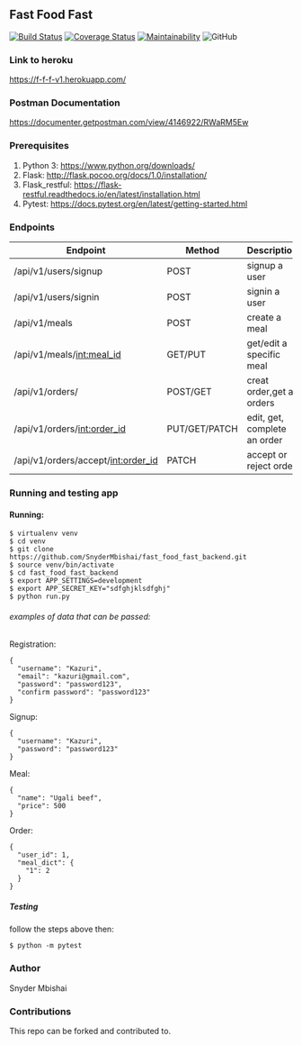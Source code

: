 ## Fast Food Fast

[![Build Status](https://travis-ci.org/SnyderMbishai/fast_food_fast_backend.svg?branch=develop_v1)](https://travis-ci.org/SnyderMbishai/fast_food_fast_backend)
[![Coverage Status](https://coveralls.io/repos/github/SnyderMbishai/fast_food_fast_backend/badge.svg?branch=ft-add-helpers-160346910)](https://coveralls.io/github/SnyderMbishai/fast_food_fast_backend?branch=ft-add-helpers-160346910)
[![Maintainability](https://api.codeclimate.com/v1/badges/c58e13d5bd032ed9dba9/maintainability)](https://codeclimate.com/github/SnyderMbishai/fast_food_fast_backend/maintainability)
![GitHub](https://img.shields.io/github/license/mashape/apistatus.svg)


### Link to heroku

https://f-f-f-v1.herokuapp.com/

### Postman Documentation

https://documenter.getpostman.com/view/4146922/RWaRM5Ew

### Prerequisites

1. Python 3: https://www.python.org/downloads/
2. Flask: http://flask.pocoo.org/docs/1.0/installation/
3. Flask_restful: https://flask-restful.readthedocs.io/en/latest/installation.html
4. Pytest: https://docs.pytest.org/en/latest/getting-started.html

### Endpoints

| Endpoint                             | Method         | Description                         |
| ------------------------------------ | -------------- | ----------------------------------- |
| /api/v1/users/signup                 | POST           | signup a user                       |
| /api/v1/users/signin                 | POST           | signin a user                       |
| /api/v1/meals                        | POST           | create a meal                       |
| /api/v1/meals/<int:meal_id>          | GET/PUT        | get/edit a specific meal            |
| /api/v1/orders/                      | POST/GET       | creat order,get all orders          |
| /api/v1/orders/<int:order_id>        | PUT/GET/PATCH  | edit, get, complete an order        |
| /api/v1/orders/accept/<int:order_id> | PATCH          | accept or reject order              |

### Running and testing app

#### Running:

    $ virtualenv venv
    $ cd venv
    $ git clone https://github.com/SnyderMbishai/fast_food_fast_backend.git
    $ source venv/bin/activate
    $ cd fast_food_fast_backend
    $ export APP_SETTINGS=development
    $ export APP_SECRET_KEY="sdfghjklsdfghj"
    $ python run.py

###### examples of data that can be passed:

Registration:

    {
      "username": "Kazuri",
      "email": "kazuri@gmail.com",
      "password": "password123",
      "confirm password": "password123"
    }

Signup:

    {
      "username": "Kazuri",
      "password": "password123"
    }
Meal:

    {
      "name": "Ugali beef",
      "price": 500
    }

Order:

    {
      "user_id": 1,
      "meal_dict": {
        "1": 2
      }
    }

##### Testing

follow the steps above then:

    $ python -m pytest

### Author

Snyder Mbishai

### Contributions

This repo can be forked and contributed to.
